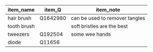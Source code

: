 |item\_name   |item\_Q   |item\_note                      |
|-------------|----------|--------------------------------|
|hair brush   |Q1642980  |can be used to remover tangles  |
|tooth brush  |          |soft bristles are the best      |
|tweezers     |Q192504   |some wee hands                  |
|diode        |Q11656    |                                |

